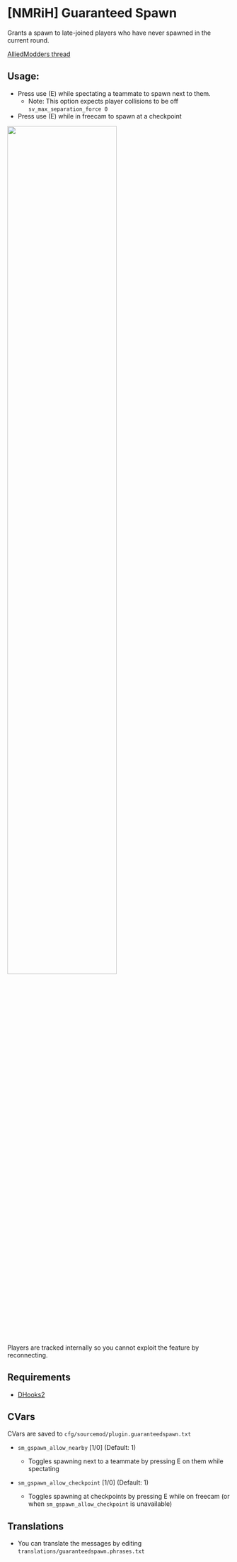 # [NMRiH] Guaranteed Spawn
Grants a spawn to late-joined players who have never spawned in the current round.

[AlliedModders thread](https://forums.alliedmods.net/showthread.php?t=335238)

## Usage:
- Press use (E) while spectating a teammate to spawn next to them. 
  - Note: This option expects player collisions to be off `sv_max_separation_force 0`
- Press use (E) while in freecam to spawn at a checkpoint

<img src="https://user-images.githubusercontent.com/11559683/142298367-6d55cbab-b9b8-45fc-98be-920642b1f8da.png" data-canonical-src="https://gyazo.com/eb5c5741b6a9a16c692170a41a49c858.png" width="70%" height="70%" />


Players are tracked internally so you cannot exploit the feature by reconnecting. 

## Requirements
- [DHooks2](https://github.com/peace-maker/DHooks2/releases)

## CVars

CVars are saved to `cfg/sourcemod/plugin.guaranteedspawn.txt`

- `sm_gspawn_allow_nearby` [1/0] (Default: 1)
  - Toggles spawning next to a teammate by pressing E on them while spectating

- `sm_gspawn_allow_checkpoint` [1/0] (Default: 1)
  - Toggles spawning at checkpoints by pressing E while on freecam (or when `sm_gspawn_allow_checkpoint` is unavailable)

## Translations

- You can translate the messages by editing `translations/guaranteedspawn.phrases.txt`
